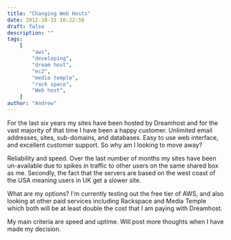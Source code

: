 ```yaml
---
title: "Changing Web Hosts"
date: 2012-10-31 16:22:58
draft: false
description: ""
tags:
    [
        "aws",
        "developing",
        "dream host",
        "ec2",
        "media temple",
        "rack space",
        "Web host",
    ]
author: "Andrew"
---
```


For the last six years my sites have been hosted by Dreamhost and for the vast majority of that time I have been a happy customer. Unlimited email addresses, sites, sub-domains, and databases. Easy to use web interface, and excellent customer support. So why am I looking to move away?

Reliability and speed. Over the last number of months my sites have been un-available due to spikes in traffic to other users on the same shared box as me. Secondly, the fact that the servers are based on the west coast of the USA meaning users in UK get a slower site.

What are my options? I'm currently testing out the free tier of AWS, and also looking at other paid services including Rackspace and Media Temple which both will be at least double the cost that I am paying with Dreamhost.

My main criteria are speed and uptime. Will post more thoughts when I have made my decision.
